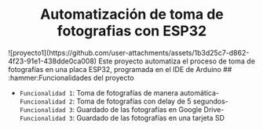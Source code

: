 <h1 align="center"> Automatización de toma de fotografias con ESP32</h1>
![proyecto1](https://github.com/user-attachments/assets/1b3d25c7-d862-4f23-91e1-438dde0ca008)
Este proyecto automatiza el proceso de toma de fotografías en una placa ESP32, programada en el IDE de Arduino
## :hammer:Funcionalidades del proyecto

- `Funcionalidad 1`: Toma de fotografías de manera automática- `Funcionalidad 2`: Toma de fotografías con delay de 5 segundos- `Funcionalidad 3`: Guardado de las fotografías en Google Drive- `Funcionalidad 3`: Guardado de las fotografías en una tarjeta SD
